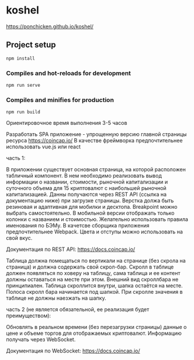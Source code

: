 # koshel
https://ponchicken.github.io/koshel/

## Project setup
```
npm install
```

### Compiles and hot-reloads for development
```
npm run serve
```

### Compiles and minifies for production
```
npm run build
```

Ориентировочное время выполнения 3-5 часов

Разработать SPA приложение - упрощенную версию главной страницы ресурса https://coincap.io/
В качестве фреймворка предпочтительнее использовать vue.js или react


часть 1:

В приложении существует основная страница, на которой расположен табличный компонент.
В нем необходимо реализовать вывод информации о названии, стоимости, рыночной капитализации и суточного объема для 15 криптовалют с наибольшей рыночной капитализацией.
Данны получаются через REST API (ссылка на документацию ниже) при загрузке страницы.
Верстка должа быть резиновая и адаптивная для мобилки и десктопа. Breakpoint можно выбрать самостоятельно.
В мобильной версии отображать только колонки с названием и стоимостью.
Желательно использовать правила именования по БЭМу.
В качетсве сборщика приложения предпочтительнее Webpack.
Цвета и отступы можно использовать на свой вкус.

Документация по REST API: https://docs.coincap.io/


Таблица должна помещаться по вертикали на странице (без скрола на страница) и должна содержать свой скрол-бар.
Скролл в таблице должен появляться по ховеру на таблицу, сама таблица и ее контент должны оставаться на месте при этом.
Внешний вид скроллбара не принципиален. Таблица скроллится внутри, шапка остаётся на месте.
Полоса скролл бара начинается под шапкой. При скролле значения в таблице не должны наезжать на шапку.


часть 2 (не является обязательной, ее реализация будет преимуществом):

Обновлять в реальном времени (без перезагрузки страницы) данные о цене и объеме торгов для отображаемых криптовалют.
Информацию получать через WebSocket.

Документация по WebSocket: https://docs.coincap.io/


